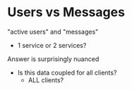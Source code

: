 # Users vs Messages

"active users" and "messages"
- 1 service or 2 services?

Answer is surprisingly nuanced
- Is this data coupled for all clients?
  - ALL clients?

